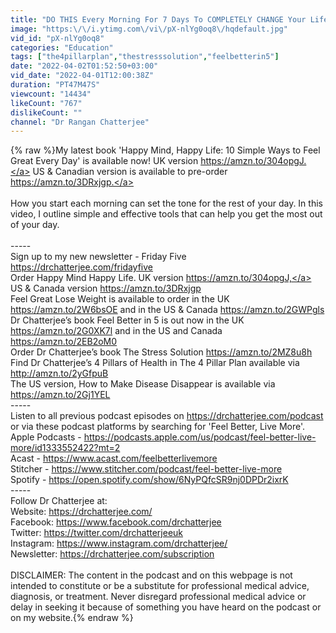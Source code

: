 ```yaml
---
title: "DO THIS Every Morning For 7 Days To COMPLETELY CHANGE Your Life! | Rangan Chatterjee"
image: "https:\/\/i.ytimg.com\/vi\/pX-nlYg0oq8\/hqdefault.jpg"
vid_id: "pX-nlYg0oq8"
categories: "Education"
tags: ["the4pillarplan","thestresssolution","feelbetterin5"]
date: "2022-04-02T01:52:50+03:00"
vid_date: "2022-04-01T12:00:38Z"
duration: "PT47M47S"
viewcount: "14434"
likeCount: "767"
dislikeCount: ""
channel: "Dr Rangan Chatterjee"
---
```

{% raw %}My latest book 'Happy Mind, Happy Life: 10 Simple Ways to Feel Great Every Day' is available now!  UK version <a rel="nofollow" target="blank" href="https://amzn.to/304opgJ.">https://amzn.to/304opgJ.</a>  US &amp; Canadian version is available to pre-order <a rel="nofollow" target="blank" href="https://amzn.to/3DRxjgp.">https://amzn.to/3DRxjgp.</a><br /><br />How you start each morning can set the tone for the rest of your day.  In this video, I outline simple and effective tools that can help you get the most out of your day.<br /><br />-----<br />Sign up to my new newsletter - Friday Five <a rel="nofollow" target="blank" href="https://drchatterjee.com/fridayfive">https://drchatterjee.com/fridayfive</a><br />Order Happy Mind Happy Life. UK version <a rel="nofollow" target="blank" href="https://amzn.to/304opgJ,">https://amzn.to/304opgJ,</a> US &amp; Canada version <a rel="nofollow" target="blank" href="https://amzn.to/3DRxjgp">https://amzn.to/3DRxjgp</a><br />Feel Great Lose Weight is available to order in the UK <a rel="nofollow" target="blank" href="https://amzn.to/2W6bsOE">https://amzn.to/2W6bsOE</a> and in the US &amp; Canada <a rel="nofollow" target="blank" href="https://amzn.to/2GWPgls">https://amzn.to/2GWPgls</a> <br />Dr Chatterjee’s book Feel Better in 5 is out now in the UK <a rel="nofollow" target="blank" href="https://amzn.to/2G0XK7l">https://amzn.to/2G0XK7l</a> and in the US and Canada <a rel="nofollow" target="blank" href="https://amzn.to/2EB2oM0">https://amzn.to/2EB2oM0</a> <br />Order Dr Chatterjee’s book The Stress Solution <a rel="nofollow" target="blank" href="https://amzn.to/2MZ8u8h">https://amzn.to/2MZ8u8h</a> <br />Find Dr Chatterjee’s 4 Pillars of Health in The 4 Pillar Plan available via <a rel="nofollow" target="blank" href="http://amzn.to/2yGfpuB">http://amzn.to/2yGfpuB</a> <br />The US version, How to Make Disease Disappear is available via <a rel="nofollow" target="blank" href="https://amzn.to/2Gj1YEL">https://amzn.to/2Gj1YEL</a> <br />----- <br />Listen to all previous podcast episodes on <a rel="nofollow" target="blank" href="https://drchatterjee.com/podcast">https://drchatterjee.com/podcast</a> or via these podcast platforms by searching for 'Feel Better, Live More'. <br />Apple Podcasts - <a rel="nofollow" target="blank" href="https://podcasts.apple.com/us/podcast/feel-better-live-more/id1333552422?mt=2">https://podcasts.apple.com/us/podcast/feel-better-live-more/id1333552422?mt=2</a> <br />Acast - <a rel="nofollow" target="blank" href="https://www.acast.com/feelbetterlivemore">https://www.acast.com/feelbetterlivemore</a> <br />Stitcher - <a rel="nofollow" target="blank" href="https://www.stitcher.com/podcast/feel-better-live-more">https://www.stitcher.com/podcast/feel-better-live-more</a> <br />Spotify - <a rel="nofollow" target="blank" href="https://open.spotify.com/show/6NyPQfcSR9nj0DPDr2ixrK">https://open.spotify.com/show/6NyPQfcSR9nj0DPDr2ixrK</a> <br />----- <br />Follow Dr Chatterjee at: <br />Website: <a rel="nofollow" target="blank" href="https://drchatterjee.com/">https://drchatterjee.com/</a> <br />Facebook: <a rel="nofollow" target="blank" href="https://www.facebook.com/drchatterjee">https://www.facebook.com/drchatterjee</a> <br />Twitter: <a rel="nofollow" target="blank" href="https://twitter.com/drchatterjeeuk">https://twitter.com/drchatterjeeuk</a> <br />Instagram: <a rel="nofollow" target="blank" href="https://www.instagram.com/drchatterjee/">https://www.instagram.com/drchatterjee/</a> <br />Newsletter: <a rel="nofollow" target="blank" href="https://drchatterjee.com/subscription">https://drchatterjee.com/subscription</a> <br /><br />DISCLAIMER: The content in the podcast and on this webpage is not intended to constitute or be a substitute for professional medical advice, diagnosis, or treatment. Never disregard professional medical advice or delay in seeking it because of something you have heard on the podcast or on my website.{% endraw %}
